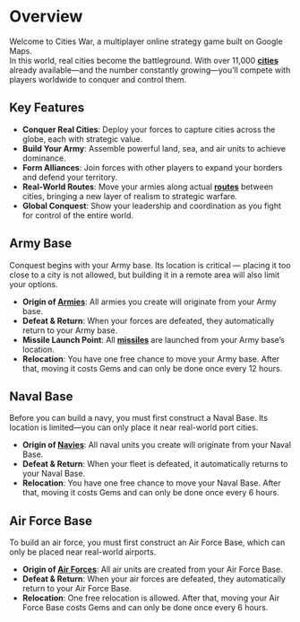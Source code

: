 # Overview

Welcome to Cities War, a multiplayer online strategy game built on Google Maps.  
In this world, real cities become the battleground. With over 11,000 **[cities](cities/overview.md)** already available—and the number constantly growing—you’ll compete with players worldwide to conquer and control them.

## Key Features
- **Conquer Real Cities**: Deploy your forces to capture cities across the globe, each with strategic value.
- **Build Your Army**: Assemble powerful land, sea, and air units to achieve dominance.
- **Form Alliances**: Join forces with other players to expand your borders and defend your territory.
- **Real-World Routes**: Move your armies along actual **[routes](cities/routes.md)** between cities, bringing a new layer of realism to strategic warfare.
- **Global Conquest**: Show your leadership and coordination as you fight for control of the entire world.

## Army Base
Conquest begins with your Army base. Its location is critical — placing it too close to a city is not allowed, but building it in a remote area will also limit your options.

- **Origin of [Armies](units/armies.md)**: All armies you create will originate from your Army base.
- **Defeat & Return**: When your forces are defeated, they automatically return to your Army base.
- **Missile Launch Point**: All **[missiles](units/missiles.md)** are launched from your Army base’s location.
- **Relocation**: You have one free chance to move your Army base. After that, moving it costs Gems and can only be done once every 12 hours.

## Naval Base
Before you can build a navy, you must first construct a Naval Base. Its location is limited—you can only place it near real-world port cities.

- **Origin of [Navies](units/navies.md)**: All naval units you create will originate from your Naval Base.
- **Defeat & Return**: When your fleet is defeated, it automatically returns to your Naval Base.
- **Relocation**: You have one free chance to move your Naval Base. After that, moving it costs Gems and can only be done once every 6 hours.

## Air Force Base
To build an air force, you must first construct an Air Force Base, which can only be placed near real-world airports.

- **Origin of [Air Forces](units/airforces.md)**: All air units are created from your Air Force Base.
- **Defeat & Return**: When your air forces are defeated, they automatically return to your Air Force Base.
- **Relocation**: One free relocation is allowed. After that, moving your Air Force Base costs Gems and can only be done once every 6 hours.

